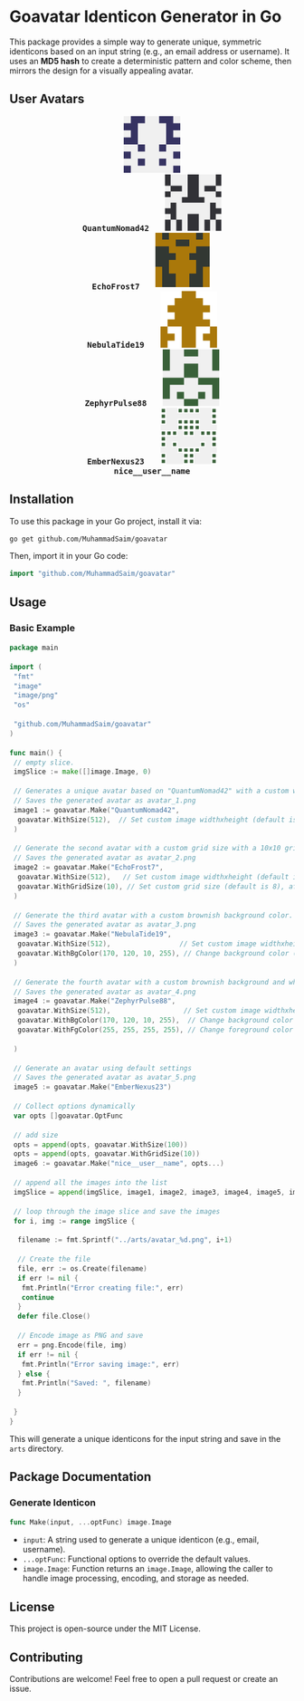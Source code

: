 # Goavatar Identicon Generator in Go

This package provides a simple way to generate unique, symmetric identicons based on an input string (e.g., an email address or username). It uses an **MD5 hash** to create a deterministic pattern and color scheme, then mirrors the design for a visually appealing avatar.

## User Avatars

<p align="center">
  <kbd>
    <img src="./arts/avatar_1.png" width="100" alt="Avatar 1"/><br/>
    <strong>QuantumNomad42</strong>
  </kbd>
  &nbsp;&nbsp;&nbsp;&nbsp;
  <kbd>
    <img src="./arts/avatar_2.png" width="100" alt="Avatar 2"/><br/>
    <strong>EchoFrost7</strong>
  </kbd>
  &nbsp;&nbsp;&nbsp;&nbsp;
  <kbd>
    <img src="./arts/avatar_3.png" width="100" alt="Avatar 3"/><br/>
    <strong>NebulaTide19</strong>
  </kbd>
  &nbsp;&nbsp;&nbsp;&nbsp;
  <kbd>
    <img src="./arts/avatar_4.png" width="100" alt="Avatar 4"/><br/>
    <strong>ZephyrPulse88</strong>
  </kbd>
  &nbsp;&nbsp;&nbsp;&nbsp;
  <kbd>
    <img src="./arts/avatar_5.png" width="100" alt="Avatar 5"/><br/>
    <strong>EmberNexus23</strong>
  </kbd>
  &nbsp;&nbsp;&nbsp;&nbsp;
  <kbd>
    <img src="./arts/avatar_6.png" width="100" alt="Avatar 5"/><br/>
    <strong>nice__user__name</strong>
  </kbd>
</p>

## Installation

To use this package in your Go project, install it via:

```sh
go get github.com/MuhammadSaim/goavatar
```

Then, import it in your Go code:

```go
import "github.com/MuhammadSaim/goavatar"
```

## Usage

### **Basic Example**

```go
package main

import (
 "fmt"
 "image"
 "image/png"
 "os"

 "github.com/MuhammadSaim/goavatar"
)

func main() {
 // empty slice.
 imgSlice := make([]image.Image, 0)

 // Generates a unique avatar based on "QuantumNomad42" with a custom width and height.
 // Saves the generated avatar as avatar_1.png
 image1 := goavatar.Make("QuantumNomad42",
  goavatar.WithSize(512),  // Set custom image widthxheight (default is 64)
 )

 // Generate the second avatar with a custom grid size with a 10x10 grid for more detail.
 // Saves the generated avatar as avatar_2.png
 image2 := goavatar.Make("EchoFrost7",
  goavatar.WithSize(512),   // Set custom image widthxheight (default is 64)
  goavatar.WithGridSize(10), // Set custom grid size (default is 8), affects pattern complexity
 )

 // Generate the third avatar with a custom brownish background color.
 // Saves the generated avatar as avatar_3.png
 image3 := goavatar.Make("NebulaTide19",
  goavatar.WithSize(512),                 // Set custom image widthxheight (default is 256)
  goavatar.WithBgColor(170, 120, 10, 255), // Change background color (default is light gray)
 )

 // Generate the fourth avatar with a custom brownish background and white foreground.
 // Saves the generated avatar as avatar_4.png
 image4 := goavatar.Make("ZephyrPulse88",
  goavatar.WithSize(512),                  // Set custom image widthxheight (default is 64)
  goavatar.WithBgColor(170, 120, 10, 255),  // Change background color (default is light gray)
  goavatar.WithFgColor(255, 255, 255, 255), // Change foreground color (default is extracted from hash)

 )

 // Generate an avatar using default settings
 // Saves the generated avatar as avatar_5.png
 image5 := goavatar.Make("EmberNexus23")

 // Collect options dynamically
 var opts []goavatar.OptFunc

 // add size
 opts = append(opts, goavatar.WithSize(100))
 opts = append(opts, goavatar.WithGridSize(10))
 image6 := goavatar.Make("nice__user__name", opts...)

 // append all the images into the list
 imgSlice = append(imgSlice, image1, image2, image3, image4, image5, image6)

 // loop through the image slice and save the images
 for i, img := range imgSlice {

  filename := fmt.Sprintf("../arts/avatar_%d.png", i+1)

  // Create the file
  file, err := os.Create(filename)
  if err != nil {
   fmt.Println("Error creating file:", err)
   continue
  }
  defer file.Close()

  // Encode image as PNG and save
  err = png.Encode(file, img)
  if err != nil {
   fmt.Println("Error saving image:", err)
  } else {
   fmt.Println("Saved: ", filename)
  }

 }
}
```

This will generate a unique identicons for the input string and save in the `arts` directory.

## Package Documentation

### **Generate Identicon**

```go
func Make(input, ...optFunc) image.Image
```

-   `input`: A string used to generate a unique identicon (e.g., email, username).
-   `...optFunc`: Functional options to override the default values.
-   `image.Image`: Function returns an `image.Image`, allowing the caller to handle image processing, encoding, and storage as needed.

## License

This project is open-source under the MIT License.

## Contributing

Contributions are welcome! Feel free to open a pull request or create an issue.
